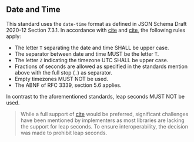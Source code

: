 ## Date and Time

This standard uses the `date-time` format as defined in JSON Schema Draft 2020-12 Section 7.3.1.
In accordance with [cite](#RFC3339) and [cite](#ISO8601-1), the following rules apply:

* The letter `T` separating the date and time SHALL be upper case.
* The separator between date and time MUST be the letter `T`.
* The letter `Z` indicating the timezone UTC SHALL be upper case.
* Fractions of seconds are allowed as specified in the standards mention above with the full stop (`.`) as separator.
* Empty timezones MUST NOT be used.
* The ABNF of RFC 3339, section 5.6 applies.

In contrast to the aforementioned standards, leap seconds MUST NOT be used.

  > While a full support of [cite](#RFC3339) would be preferred, significant challenges have been mentioned by implementers
  > as most libraries are lacking the support for leap seconds.
  > To ensure interoperability, the decision was made to prohibit leap seconds.

